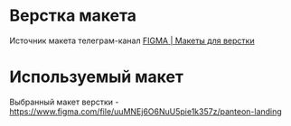 # Верстка макета
Источник макета телеграм-канал [FIGMA | Макеты для верстки](https://t.me/+oXZSKMmXp6UyOGI6)
# Используемый макет
Выбранный макет верстки - https://www.figma.com/file/uuMNEj6O6NuU5pie1k357z/panteon-landing